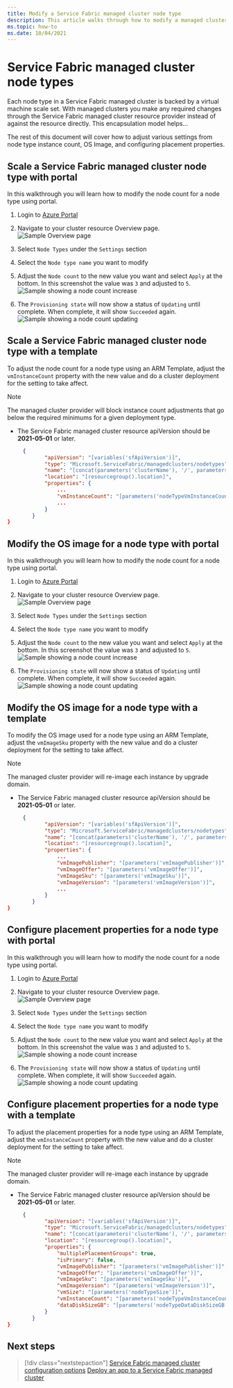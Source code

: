 ```yaml
---
title: Modify a Service Fabric managed cluster node type
description: This article walks through how to modify a managed cluster node type
ms.topic: how-to
ms.date: 10/04/2021 
---
```


# Service Fabric managed cluster node types

Each node type in a Service Fabric managed cluster is backed by a virtual machine scale set. With managed clusters you make any required changes through the Service Fabric managed cluster resource provider instead of against the resource directly. This encapsulation model helps... 

The rest of this document will cover how to adjust various settings from node type instance count, OS Image, and configuring placement properties.


## Scale a Service Fabric managed cluster node type with portal

In this walkthrough you will learn how to modify the node count for a node type using portal.

1) Login to [Azure Portal](https://portal.azure.com/)

2) Navigate to your cluster resource Overview page. 
![Sample Overview page][overview]

3) Select `Node Types` under the `Settings` section 

4) Select the `Node type name` you want to modify

5) Adjust the `Node count` to the new value you want and select `Apply` at the bottom. In this screenshot the value was `3` and adjusted to `5`.
![Sample showing a node count increase][adjust-node-count]

6) The `Provisioning state` will now show a status of `Updating` until complete. When complete, it will show `Succeeded` again.
![Sample showing a node count updating][node-count-updating]


## Scale a Service Fabric managed cluster node type with a template

To adjust the node count for a node type using an ARM Template, adjust the `vmInstanceCount` property with the new value and do a cluster deployment for the setting to take affect.

> [!NOTE]
> The managed cluster provider will block instance count adjustments that go below the required minimums for a given deployment type.

* The Service Fabric managed cluster resource apiVersion should be **2021-05-01** or later.

```json
     {
            "apiVersion": "[variables('sfApiVersion')]",
            "type": "Microsoft.ServiceFabric/managedclusters/nodetypes",
            "name": "[concat(parameters('clusterName'), '/', parameters('nodeTypeName'))]",
            "location": "[resourcegroup().location]",
            "properties": {
                ...
                "vmInstanceCount": "[parameters('nodeTypeVmInstanceCount')]",
                ...
            }
        }
}
```

## Modify the OS image for a node type with portal

In this walkthrough you will learn how to modify the node count for a node type using portal.

1) Login to [Azure Portal](https://portal.azure.com/)

2) Navigate to your cluster resource Overview page. 
![Sample Overview page][overview]

3) Select `Node Types` under the `Settings` section 

4) Select the `Node type name` you want to modify

5) Adjust the `Node count` to the new value you want and select `Apply` at the bottom. In this screenshot the value was `3` and adjusted to `5`.
![Sample showing a node count increase][adjust-node-count]

6) The `Provisioning state` will now show a status of `Updating` until complete. When complete, it will show `Succeeded` again.
![Sample showing a node count updating][node-count-updating]


## Modify the OS image for a node type with a template

To modify the OS image used for a node type using an ARM Template, adjust the `vmImageSku` property with the new value and do a cluster deployment for the setting to take affect.

> [!NOTE]
> The managed cluster provider will re-image each instance by upgrade domain.

* The Service Fabric managed cluster resource apiVersion should be **2021-05-01** or later.

```json
     {
            "apiVersion": "[variables('sfApiVersion')]",
            "type": "Microsoft.ServiceFabric/managedclusters/nodetypes",
            "name": "[concat(parameters('clusterName'), '/', parameters('nodeTypeName'))]",
            "location": "[resourcegroup().location]",
            "properties": {
                ...
                "vmImagePublisher": "[parameters('vmImagePublisher')]",
                "vmImageOffer": "[parameters('vmImageOffer')]",
                "vmImageSku": "[parameters('vmImageSku')]",
                "vmImageVersion": "[parameters('vmImageVersion')]",
                ...
            }
        }
}
```

## Configure placement properties for a node type with portal

In this walkthrough you will learn how to modify the node count for a node type using portal.

1) Login to [Azure Portal](https://portal.azure.com/)

2) Navigate to your cluster resource Overview page. 
![Sample Overview page][overview]

3) Select `Node Types` under the `Settings` section 

4) Select the `Node type name` you want to modify

5) Adjust the `Node count` to the new value you want and select `Apply` at the bottom. In this screenshot the value was `3` and adjusted to `5`.
![Sample showing a node count increase][adjust-node-count]

6) The `Provisioning state` will now show a status of `Updating` until complete. When complete, it will show `Succeeded` again.
![Sample showing a node count updating][node-count-updating]


## Configure placement properties for a node type with a template

To adjust the placement properties for a node type using an ARM Template, adjust the `vmInstanceCount` property with the new value and do a cluster deployment for the setting to take affect.  

> [!NOTE]
> The managed cluster provider will re-image each instance by upgrade domain.

* The Service Fabric managed cluster resource apiVersion should be **2021-05-01** or later.

```json
     {
            "apiVersion": "[variables('sfApiVersion')]",
            "type": "Microsoft.ServiceFabric/managedclusters/nodetypes",
            "name": "[concat(parameters('clusterName'), '/', parameters('nodeTypeName'))]",
            "location": "[resourcegroup().location]",
            "properties": {
                "multiplePlacementGroups": true,
                "isPrimary": false,
                "vmImagePublisher": "[parameters('vmImagePublisher')]",
                "vmImageOffer": "[parameters('vmImageOffer')]",
                "vmImageSku": "[parameters('vmImageSku')]",
                "vmImageVersion": "[parameters('vmImageVersion')]",
                "vmSize": "[parameters('nodeTypeSize')]",
                "vmInstanceCount": "[parameters('nodeTypeVmInstanceCount')]",
                "dataDiskSizeGB": "[parameters('nodeTypeDataDiskSizeGB')]"
            }
        }
}
```


## Next steps

> [!div class="nextstepaction"]
> [Service Fabric managed cluster configuration options](how-to-managed-cluster-configuration.md)
> [Deploy an app to a Service Fabric managed cluster](./tutorial-managed-cluster-deploy-app.md)


[overview]: ./media/how-to-managed-cluster-modify-node-type/sfmc-overview.png
[node-count-updating]: ./media/how-to-managed-cluster-modify-node-type/sfmc-adjust-node-count-updating.png
[adjust-node-count]: ./media/how-to-managed-cluster-modify-node-type/sfmc-adjust-node-counts.png
[??]: ./media/how-to-managed-cluster-modify-node-type/